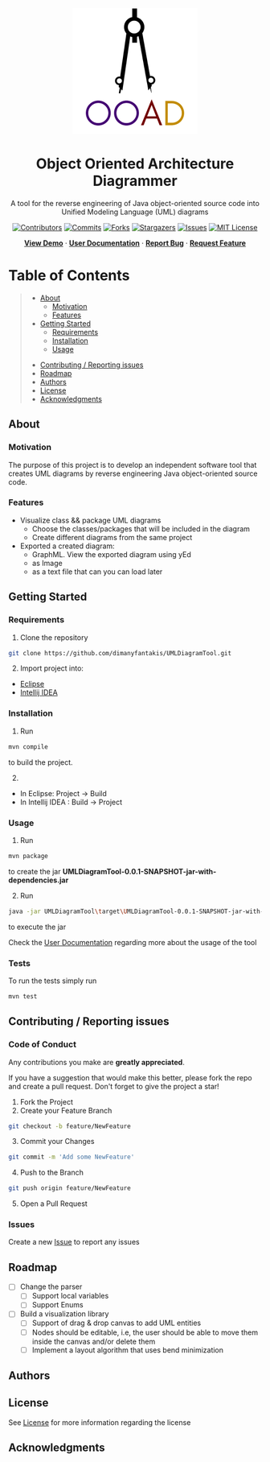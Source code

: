 <div align="center">
  <a href=https://github.com/dimanyfantakis/UMLDiagramTool>
    <img src="src/main/resources/assets/logo.png" alt="Logo" width="250" height="250">
  </a>
  <h1>Object Oriented Architecture Diagrammer</h1>
  <p>
    A tool for the reverse engineering of Java object-oriented source code into Unified Modeling Language (UML) diagrams
  </p>
  
[![Contributors][contributors-shield]][contributors-url]
[![Commits][commits-shield]][commits-url]
[![Forks][forks-shield]][forks-url]
[![Stargazers][stars-shield]][stars-url]
[![Issues][issues-shield]][issues-url]
[![MIT License][license-shield]][license-url]

[**View Demo**][demo-url] · [**User Documentation**][userDocumentation-url] · [**Report Bug**][issues-url] · [**Request Feature**][issues-url]

</div>

# Table of Contents
> - [About](#about)
>   * [Motivation](#motivation)
>   * [Features](#features)
> - [Getting Started](#getting-started)
>   * [Requirements](#requirements)
>   * [Installation](#installation)
>   * [Usage](#usage)
>* [Contributing / Reporting issues](#contributing--reporting-issues)
>* [Roadmap](#roadmap)
>* [Authors](#authors)
>* [License](#license)
>* [Acknowledgments](#acknowledgments)

## About

### Motivation

The purpose of this project is to develop an independent software tool that creates UML diagrams by reverse engineering Java object-oriented source code. 

### Features

* Visualize class && package UML diagrams 
  * Choose the classes/packages that will be included in the diagram
  * Create different diagrams from the same project
* Exported a created diagram:
  * GraphML. View the exported diagram using yEd
  * as Image
  * as a text file that can you can load later

## Getting Started

### Requirements

1. Clone the repository
  ```bash
  git clone https://github.com/dimanyfantakis/UMLDiagramTool.git
  ```

2. Import project into:
  * [Eclipse][importEclipse-url]
  * [Intellij IDEA][importIntellij-url]

### Installation

1. Run
  ```bash
  mvn compile
  ```
to build the project.

2. 
* In Eclipse: Project -> Build
* In Intellij IDEA : Build -> Project

### Usage

1. Run
  ```bash
  mvn package
  ```
to create the jar **UMLDiagramTool-0.0.1-SNAPSHOT-jar-with-dependencies.jar**

2. Run
  ```bash
  java -jar UMLDiagramTool\target\UMLDiagramTool-0.0.1-SNAPSHOT-jar-with-dependencies.jar
  ```
to execute the jar

Check the [User Documentation][userDocumentation-url] regarding more about the usage of the tool

### Tests

To run the tests simply run
  ```bash
  mvn test
  ```

## Contributing / Reporting issues

### Code of Conduct

Any contributions you make are **greatly appreciated**.

If you have a suggestion that would make this better, please fork the repo and create a pull request. Don't forget to give the project a star!

1. Fork the Project
2. Create your Feature Branch
  ```bash
  git checkout -b feature/NewFeature
  ```
3. Commit your Changes
  ```bash
  git commit -m 'Add some NewFeature'
  ```
4. Push to the Branch
  ```bash
  git push origin feature/NewFeature
  ```
5. Open a Pull Request

### Issues

Create a new [Issue][issues-url] to report any issues

## Roadmap

- [ ] Change the parser
  - [ ] Support local variables
  - [ ] Support Enums
- [ ] Build a visualization library
    - [ ] Support of drag & drop canvas to add UML entities
    - [ ] Nodes should be editable, i.e, the user should be able to move them inside the canvas and/or delete them
    - [ ] Implement a layout algorithm that uses bend minimization

## Authors

## License

See [License][license-url] for more information regarding the license

## Acknowledgments

<!-- MARKDOWN LINKS & IMAGES -->
[contributors-shield]: https://img.shields.io/github/contributors/dimanyfantakis/UMLDiagramTool
[contributors-url]: https://github.com/dimanyfantakis/UMLDiagramTool/graphs/contributors
[commits-shield]: https://img.shields.io/github/last-commit/dimanyfantakis/UMLDiagramTool
[commits-url]: https://github.com/dimanyfantakis/UMLDiagramTool/commit/main
[forks-shield]: https://img.shields.io/github/forks/dimanyfantakis/UMLDiagramTool
[forks-url]: https://github.com/dimanyfantakis/UMLDiagramTool/network/members
[stars-shield]: https://img.shields.io/github/stars/dimanyfantakis/UMLDiagramTool
[stars-url]: https://github.com/dimanyfantakis/UMLDiagramTool/stargazers
[issues-shield]: https://img.shields.io/github/issues/dimanyfantakis/UMLDiagramTool
[issues-url]: https://github.com/dimanyfantakis/UMLDiagramTool/issues/
[license-shield]: https://img.shields.io/github/license/dimanyfantakis/UMLDiagramTool
[license-url]: https://github.com/dimanyfantakis/UMLDiagramTool/blob/main/LICENSE
[userDocumentation-url]: https://docs.google.com/document/d/1C8zHygW2cqtbSBOQGcSFhKYcRx0AkQaY/edit?usp=sharing&ouid=111456297792845674932&rtpof=true&sd=true
[demo-url]: https://github.com/dimanyfantakis/UMLDiagramTool
[importEclipse-url]: https://www.baeldung.com/maven-import-eclipse
[importIntellij-url]: https://www.jetbrains.com/idea/guide/tutorials/working-with-maven/importing-a-project/
